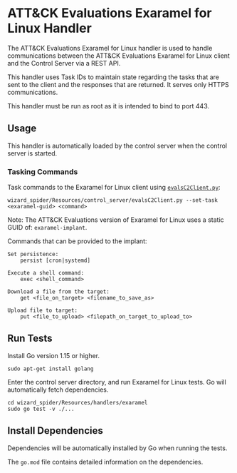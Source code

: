 # ATT&CK Evaluations Exaramel for Linux Handler

The ATT&CK Evaluations Exaramel for Linux handler is used to handle communications between the ATT&CK Evaluations Exaramel for Linux client and the Control Server via a REST API.

This handler uses Task IDs to maintain state regarding the tasks that are sent to the client and the responses that are returned. It serves only HTTPS communications.

This handler must be run as root as it is intended to bind to port 443.

## Usage

This handler is automatically loaded by the control server when the control server is started.

### Tasking Commands

Task commands to the Exaramel for Linux client using [`evalsC2Client.py`](../../evalsC2Client.py):

```
wizard_spider/Resources/control_server/evalsC2Client.py --set-task <exaramel-guid> <command>
```

Note: The ATT&CK Evaluations version of Exaramel for Linux uses a static GUID of: `exaramel-implant`.

Commands that can be provided to the implant:

    Set persistence:
        persist [cron|systemd]

    Execute a shell command:
        exec <shell_command>

    Download a file from the target:
        get <file_on_target> <filename_to_save_as>

    Upload file to target:
        put <file_to_upload> <filepath_on_target_to_upload_to>

## Run Tests

Install Go version 1.15 or higher.

```
sudo apt-get install golang
```

Enter the control server directory, and run Exaramel for Linux tests. Go will automatically fetch dependencies.

```
cd wizard_spider/Resources/handlers/exaramel
sudo go test -v ./...
```

## Install Dependencies

Dependencies will be automatically installed by Go when running the tests.

The `go.mod` file contains detailed information on the dependencies.
